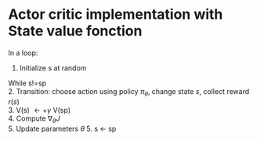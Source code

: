 # Actor critic implementation with State value fonction
In a loop:
1. Initialize s at random <br>

While s!=sp <br>
    2. Transition: choose action using policy $\pi_{\theta}$, change state $s$, collect reward $r(s)$ <br>
    3. V(s) $\longleftarrow + \gamma$ V(sp) <br>
    4. Compute $\nabla_{\theta}J$ <br>
    5. Update parameters $\theta$ 
    5. s $\longleftarrow$  sp <br>


